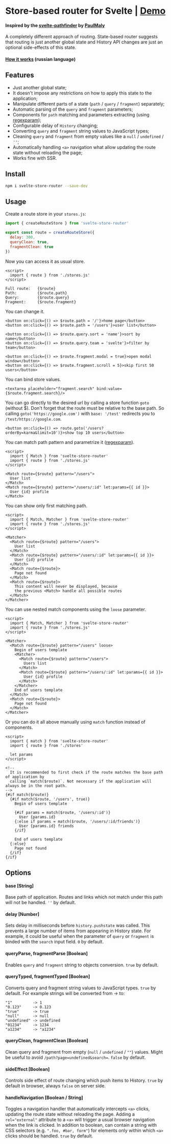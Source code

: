 # Store-based router for Svelte | [Demo](https://svelte-store-router-demo.vercel.app)

#### Inspired by the [svelte-pathfinder](https://github.com/PaulMaly/svelte-pathfinder) by [PaulMaly](https://github.com/PaulMaly)

A completely different approach of routing. State-based router suggests that routing is just another global state and History API changes are just an optional side-effects of this state.

#### [How it works](https://www.youtube.com/watch?v=kf5zccSyEso) (russian language)

## Features

- Just another global state;
- It doesn't impose any restrictions on how to apply this state to the application;
- Manipulate different parts of a state (`path` / `query` / `fragment`) separately;
- Automatic parsing of the `query` and `fragment` parameters;
- Components for `path` matching and parameters extracting (using [regexparam](https://github.com/lukeed/regexparam));
- Configurable delay of `History` changing;
- Converting `query` and `fragment` string values to JavaScript types;
- Cleaning `query` and `fragment` from empty values like a `null` / `undefined` / `''`;
- Automatically handling `<a>` navigation what allow updating the route state without reloading the page;
- Works fine with SSR.

## Install

```bash
npm i svelte-store-router --save-dev
```

## Usage

Create a route store in your `stores.js`:
```javascript
import { createRouteStore } from 'svelte-store-router'

export const route = createRouteStore({
  delay: 300,
  queryClean: true,
  fragmentClean: true
})
```

Now you can access it as usual store.
```svelte
<script>
  import { route } from './stores.js'
</script>

Full route:   {$route}
Path:         {$route.path}
Query:        {$route.query}
Fragment:     {$route.fragment}
```

You can change it.
```svelte
<button on:click={() => $route.path = '/'}>home page</button>
<button on:click={() => $route.path = '/users'}>user list</button>

<button on:click={() => $route.query.sort = 'name'}>sort by name</button>
<button on:click={() => $route.query.team = 'svelte'}>filter by team</button>

<button on:click={() => $route.fragment.modal = true}>open modal window</button>
<button on:click={() => $route.fragment.scroll = 5}>skip first 50 users</button>
```

You can bind store values.
```svelte
<textarea placeholder="fragment.search" bind:value={$route.fragment.search}/>
```

You can go directly to the desired url by calling a store function `goto` (without $). Don't forget that the route must be relative to the base path. So calling `goto('https://google.com')` with `base: '/test'` redirects you to `/test/https://google.com`.
```svelte
<button on:click={() => route.goto('/users?orderBy=karma&limit=10')}>show top 10 users</button>
```

You can match path pattern and parametrize it ([regexparam](https://github.com/lukeed/regexparam)).
```svelte
<script>
  import { Match } from 'svelte-store-router'
  import { route } from './stores.js'
</script>

<Match route={$route} pattern="/users">
  User list
</Match>
<Match route={$route} pattern="/users/:id" let:params={{ id }}>
  User {id} profile
</Match>
```

You can show only first matching path.
```svelte
<script>
  import { Match, Matcher } from 'svelte-store-router'
  import { route } from './stores.js'
</script>

<Matcher>
  <Match route={$route} pattern="/users">
    User list
  </Match>
  <Match route={$route} pattern="/users/:id" let:params={{ id }}>
    User {id} profile
  </Match>
  <Match route={$route}>
    Page not found
  </Match>
  <Match route={$route}>
    This content will never be displayed, because
    the previous <Match> handle all possible routes
  </Match>
</Matcher>
```

You can use nested match components using the `loose` parameter.
```svelte
<script>
  import { Match, Matcher } from 'svelte-store-router'
  import { route } from './stores.js'
</script>

<Matcher>
  <Match route={$route} pattern="/users" loose>
    Begin of users template
    <Matcher>
      <Match route={$route} pattern="/users">
        Users list
      </Match>
      <Match route={$route} pattern="/users/:id" let:params={{ id }}>
        User {id} profile
      </Match>
    </Matcher>
    End of users template
  </Match>
  <Match route={$route}>
    Page not found
  </Match>
</Matcher>
```

Or you can do it all above manually using `match` function instead of components.
```svelte
<script>
  import { match } from 'svelte-store-router'
  import { route } from './stores'

  let params
</script>

<!--
  It is recommended to first check if the route matches the base path of application by 
  calling `match($route)`. Not necessary if the application will always be in the root path.
-->
{#if match($route)}
  {#if match($route, '/users', true)}
    Begin of users template
    
    {#if params = match($route, '/users/:id')}
      User {params.id}
    {:else if params = match($route, '/users/:id/friends')}
      User {params.id} friends
    {/if}

    End of users template
  {:else}
    Page not found
  {/if}
{/if}
```

## Options

#### base [String]
Base path of application. Routes and links which not match under this path will not be handled. `''` by default.

#### delay [Number]
Sets delay in milliseconds before `history.pushstate` was called. This prevents a large number of items from appearing in History state. For example, it could be useful when the parameter of `query` or `fragment` is binded with the `search` input field. `0` by default.

#### queryParse, fragmentParse [Boolean]
Enables `query` and `fragment` string to objects conversion. `true` by default.

#### queryTyped, fragmentTyped [Boolean]
Converts query and fragment string values to JavaScript types. `true` by default. For example strings will be converted from -> to:
```
"1"         -> 1
"0.123"     -> 0.123
"true"      -> true
"null"      -> null
"undefined" -> undefined
"01234"     -> 1234
"a1234"     -> "a1234"
```

#### queryClean, fragmentClean [Boolean]
Clean query and fragment from empty (`null` / `undefined` / `""`) values. Might be useful to avoid `/path?page=undefined&search=`. `false` by default.

#### sideEffect [Boolean]
Controls side effect of route changing which push items to History. `true` by default in browser, always `false` on server side.

#### handleNavigation [Boolean / String]
Toggles a navigation handler that automatically intercepts `<a>` clicks, updating the route state without reloading the page. Adding a `rel="external"` attribute to a `<a>` will trigger a usual browser navigation when the link is clicked. In addition to boolean, can contain a string with CSS selectors (e.g. `".foo, #bar, form"`) for elements only within which `<a>` clicks should be handled. `true` by default.
